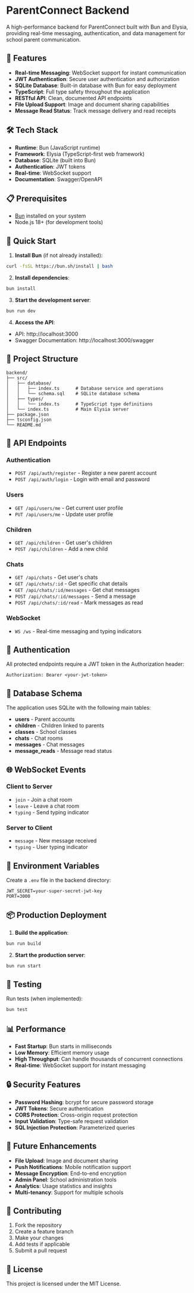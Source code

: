 # ParentConnect Backend

A high-performance backend for ParentConnect built with Bun and Elysia, providing real-time messaging, authentication, and data management for school parent communication.

## 🚀 Features

- **Real-time Messaging**: WebSocket support for instant communication
- **JWT Authentication**: Secure user authentication and authorization
- **SQLite Database**: Built-in database with Bun for easy deployment
- **TypeScript**: Full type safety throughout the application
- **RESTful API**: Clean, documented API endpoints
- **File Upload Support**: Image and document sharing capabilities
- **Message Read Status**: Track message delivery and read receipts

## 🛠️ Tech Stack

- **Runtime**: Bun (JavaScript runtime)
- **Framework**: Elysia (TypeScript-first web framework)
- **Database**: SQLite (built into Bun)
- **Authentication**: JWT tokens
- **Real-time**: WebSocket support
- **Documentation**: Swagger/OpenAPI

## 📋 Prerequisites

- [Bun](https://bun.sh/) installed on your system
- Node.js 18+ (for development tools)

## 🚀 Quick Start

1. **Install Bun** (if not already installed):
```bash
curl -fsSL https://bun.sh/install | bash
```

2. **Install dependencies**:
```bash
bun install
```

3. **Start the development server**:
```bash
bun run dev
```

4. **Access the API**:
- API: http://localhost:3000
- Swagger Documentation: http://localhost:3000/swagger

## 📁 Project Structure

```
backend/
├── src/
│   ├── database/
│   │   ├── index.ts      # Database service and operations
│   │   └── schema.sql    # SQLite database schema
│   ├── types/
│   │   └── index.ts      # TypeScript type definitions
│   └── index.ts          # Main Elysia server
├── package.json
├── tsconfig.json
└── README.md
```

## 🔌 API Endpoints

### Authentication
- `POST /api/auth/register` - Register a new parent account
- `POST /api/auth/login` - Login with email and password

### Users
- `GET /api/users/me` - Get current user profile
- `PUT /api/users/me` - Update user profile

### Children
- `GET /api/children` - Get user's children
- `POST /api/children` - Add a new child

### Chats
- `GET /api/chats` - Get user's chats
- `GET /api/chats/:id` - Get specific chat details
- `GET /api/chats/:id/messages` - Get chat messages
- `POST /api/chats/:id/messages` - Send a message
- `POST /api/chats/:id/read` - Mark messages as read

### WebSocket
- `WS /ws` - Real-time messaging and typing indicators

## 🔐 Authentication

All protected endpoints require a JWT token in the Authorization header:

```
Authorization: Bearer <your-jwt-token>
```

## 💾 Database Schema

The application uses SQLite with the following main tables:

- **users** - Parent accounts
- **children** - Children linked to parents
- **classes** - School classes
- **chats** - Chat rooms
- **messages** - Chat messages
- **message_reads** - Message read status

## 🌐 WebSocket Events

### Client to Server
- `join` - Join a chat room
- `leave` - Leave a chat room
- `typing` - Send typing indicator

### Server to Client
- `message` - New message received
- `typing` - User typing indicator

## 🔧 Environment Variables

Create a `.env` file in the backend directory:

```env
JWT_SECRET=your-super-secret-jwt-key
PORT=3000
```

## 📦 Production Deployment

1. **Build the application**:
```bash
bun run build
```

2. **Start the production server**:
```bash
bun run start
```

## 🧪 Testing

Run tests (when implemented):
```bash
bun test
```

## 📊 Performance

- **Fast Startup**: Bun starts in milliseconds
- **Low Memory**: Efficient memory usage
- **High Throughput**: Can handle thousands of concurrent connections
- **Real-time**: WebSocket support for instant messaging

## 🔒 Security Features

- **Password Hashing**: bcrypt for secure password storage
- **JWT Tokens**: Secure authentication
- **CORS Protection**: Cross-origin request protection
- **Input Validation**: Type-safe request validation
- **SQL Injection Protection**: Parameterized queries

## 🚀 Future Enhancements

- **File Upload**: Image and document sharing
- **Push Notifications**: Mobile notification support
- **Message Encryption**: End-to-end encryption
- **Admin Panel**: School administration tools
- **Analytics**: Usage statistics and insights
- **Multi-tenancy**: Support for multiple schools

## 🤝 Contributing

1. Fork the repository
2. Create a feature branch
3. Make your changes
4. Add tests if applicable
5. Submit a pull request

## 📄 License

This project is licensed under the MIT License.
